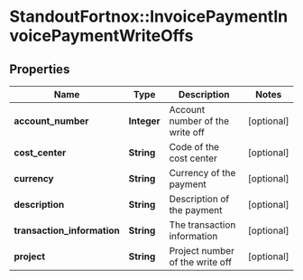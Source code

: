 # StandoutFortnox::InvoicePaymentInvoicePaymentWriteOffs

## Properties
Name | Type | Description | Notes
------------ | ------------- | ------------- | -------------
**account_number** | **Integer** | Account number of the write off | [optional] 
**cost_center** | **String** | Code of the cost center | [optional] 
**currency** | **String** | Currency of the payment | [optional] 
**description** | **String** | Description of the payment | [optional] 
**transaction_information** | **String** | The transaction information | [optional] 
**project** | **String** | Project number of the write off | [optional] 


